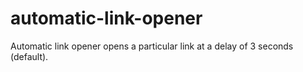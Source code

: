 # automatic-link-opener
Automatic link opener opens a particular link at a delay of 3 seconds (default).
